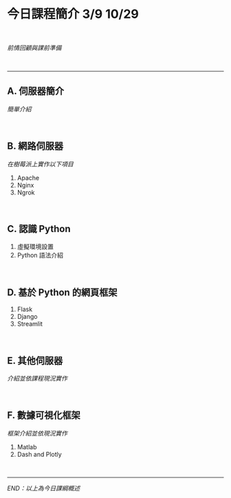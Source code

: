# 今日課程簡介 3/9 10/29

<br>

_前情回顧與課前準備_



<br>

---

## A. 伺服器簡介

_簡單介紹_

<br>

## B. 網路伺服器

_在樹莓派上實作以下項目_

  1. Apache
  2. Nginx
  3. Ngrok

<br>

## C. 認識 Python

  1. 虛擬環境設置
  2. Python 語法介紹

<br>

## D. 基於 Python 的網頁框架

  1. Flask
  2. Django
  3. Streamlit

<br>

## E. 其他伺服器
_介紹並依課程現況實作_

<br>

## F. 數據可視化框架

_框架介紹並依現況實作_

  1. Matlab
  2. Dash and Plotly

</br>

---

_END：以上為今日課綱概述_
